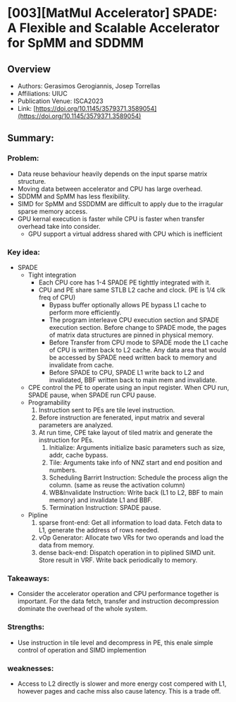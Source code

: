 # [003][MatMul Accelerator] SPADE: A Flexible and Scalable Accelerator for SpMM and SDDMM
## Overview
* Authors: Gerasimos Gerogiannis, Josep Torrellas
* Affiliations: UIUC
* Publication Venue: ISCA2023
* Link: [https://doi.org/10.1145/3579371.3589054](https://doi.org/10.1145/3579371.3589054)
## Summary: 
### Problem:
- Data reuse behaviour heavily depends on the input sparse matrix structure.
- Moving data between accelerator and CPU has large overhead.
- SDDMM and SpMM has less flexibility.
- SIMD for SpMM and SSDDMM are difficult to apply due to the irragular sparse memory access.
- GPU kernal execution is faster while CPU is faster when transfer overhead take into consider.
  - GPU support a virtual address shared with CPU which is inefficient  
### Key idea: 
- SPADE
    - Tight integration 
        - Each CPU core has 1-4 SPADE PE tighttly integrated with it.
        - CPU and PE share same STLB L2 cache and clock. (PE is 1/4 clk freq of CPU)
            + Bypass buffer optionally allows PE bypass L1 cache to perform more efficiently.
            + The program interleave CPU execution section and SPADE execution section. Before change to SPADE mode, the pages of matrix data structures are pinned in physical memory.
            + Before Transfer from CPU mode to SPADE mode the L1 cache of CPU is written back to L2 cache. Any data area that would be accessed by SPADE need written back to memory and invalidate from cache.
            + Before SPADE to CPU, SPADE L1 write back to L2 and invalidated, BBF written back to main mem and invalidate.
    - CPE control the PE to operate using an input register. When CPU run, SPADE pause, when SPADE run CPU pause. 
    - Programability
        1. Instruction sent to PEs are tile level instruction.
        2. Before instruction are fenerated, input matrix and several parameters are analyzed.
        3. At run time, CPE take layout of tiled matrix and generate the instruction for PEs.
            1. Initialize: Arguments initialize basic parameters such as size, addr, cache bypass.
            2. Tile: Arguments take info of NNZ start and end position and numbers.
            3. Scheduling Barrirt Instruction: Schedule the process align the column. (same as reuse the activation column)
            4. WB&Invalidate Instruction: Write back (L1 to L2, BBF to main memory) and invalidate L1 and BBF.
            5. Termination Instruction: SPADE pause.
    - Pipline
        1. sparse front-end: Get all information to load data. Fetch data to L1, generate the address of rows needed.
        2. vOp Generator: Allocate two VRs for two operands and load the data from memory.
        3. dense back-end: Dispatch operation in to piplined SIMD unit. Store result in VRF. Write back periodically to memory.
### Takeaways: 
- Consider the accelerator operation and CPU performance together is important. For the data fetch, transfer and instruction decompression dominate the overhead of the whole system.
### Strengths: 
- Use instruction in tile level and decompress in PE, this enale simple control of operation and SIMD implemention
### weaknesses:
- Access to L2 directly is slower and more energy cost compered with L1, however pages and cache miss also cause latency. This is a trade off.

